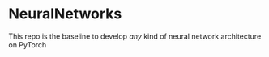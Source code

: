 # NeuralNetworks
This repo is the baseline to develop _any_ kind of neural network architecture on PyTorch
